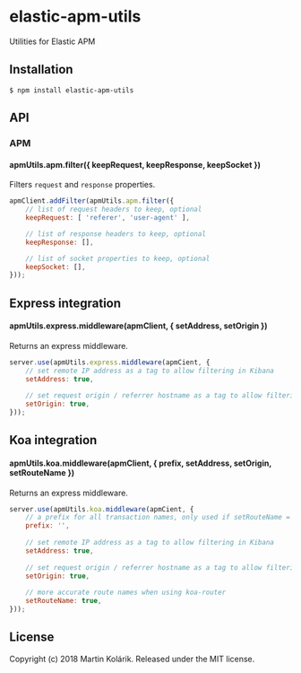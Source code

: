 # elastic-apm-utils

Utilities for Elastic APM

## Installation

```
$ npm install elastic-apm-utils
```

## API

### APM

#### apmUtils.apm.filter({ keepRequest, keepResponse, keepSocket })

Filters `request` and `response` properties.

```js
apmClient.addFilter(apmUtils.apm.filter({
    // list of request headers to keep, optional
    keepRequest: [ 'referer', 'user-agent' ], 

    // list of response headers to keep, optional
    keepResponse: [], 

    // list of socket properties to keep, optional
    keepSocket: [], 
}));
```

## Express integration

#### apmUtils.express.middleware(apmClient, { setAddress, setOrigin })

Returns an express middleware. 

```js
server.use(apmUtils.express.middleware(apmCient, {
    // set remote IP address as a tag to allow filtering in Kibana
    setAddress: true,
    
    // set request origin / referrer hostname as a tag to allow filtering in Kibana
    setOrigin: true,
}));
```

## Koa integration

#### apmUtils.koa.middleware(apmClient, { prefix, setAddress, setOrigin, setRouteName })

Returns an express middleware. 

```js
server.use(apmUtils.koa.middleware(apmCient, {
    // a prefix for all transaction names, only used if setRouteName = true
    prefix: '',
    
    // set remote IP address as a tag to allow filtering in Kibana
    setAddress: true,
    
    // set request origin / referrer hostname as a tag to allow filtering in Kibana
    setOrigin: true,
    
    // more accurate route names when using koa-router
    setRouteName: true,
}));
```


## License
Copyright (c) 2018 Martin Kolárik. Released under the MIT license.

